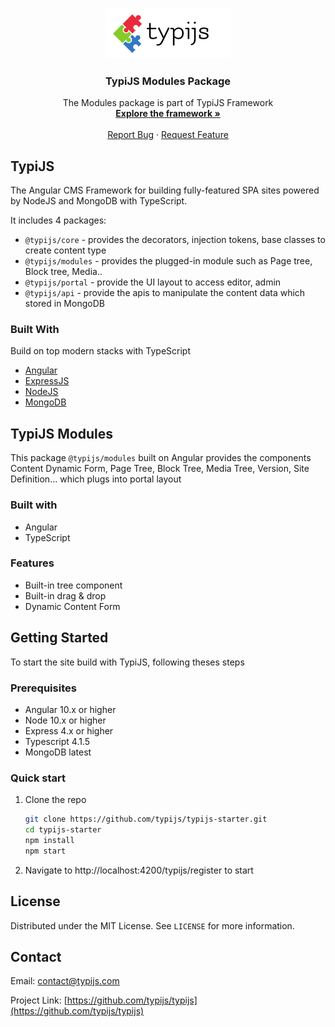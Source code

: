 
<!-- PROJECT LOGO -->
<br />
<p align="center">
  <a href="https://www.typijs.com">
    <img src="https://raw.githubusercontent.com/typijs/typijs.github.io/main/assets/imgs/typijs-logo-with-text.png" alt="Logo">
  </a>

  <h3 align="center">TypiJS Modules Package</h3>

  <p align="center">
    The Modules package is part of TypiJS Framework
    <br />
    <a href="https://www.typijs.com"><strong>Explore the framework »</strong></a>
    <br />
    <br />
    <a href="https://github.com/typijs/typijs/issues">Report Bug</a>
    ·
    <a href="https://github.com/typijs/typijs/issues">Request Feature</a>
  </p>
</p>


<!-- ABOUT THE PROJECT -->
## TypiJS

The Angular CMS Framework for building fully-featured SPA sites powered by NodeJS and MongoDB with TypeScript. 

It includes 4 packages:
* `@typijs/core` - provides the decorators, injection tokens, base classes to create content type
* `@typijs/modules` - provides the plugged-in module such as Page tree, Block tree, Media..
* `@typijs/portal` - provide the UI layout to access editor, admin
* `@typijs/api` - provide the apis to manipulate the content data which stored in MongoDB

### Built With

Build on top modern stacks with TypeScript

* [Angular](https://angular.io)
* [ExpressJS](https://expressjs.com)
* [NodeJS](https://nodejs.org)
* [MongoDB](https://www.mongodb.com)

## TypiJS Modules

This package `@typijs/modules` built on Angular provides the components Content Dynamic Form, Page Tree, Block Tree, Media Tree, Version, Site Definition... which plugs into portal layout

### Built with

* Angular
* TypeScript

### Features

* Built-in tree component
* Built-in drag & drop
* Dynamic Content Form

<!-- GETTING STARTED -->
## Getting Started

To start the site build with TypiJS, following theses steps

### Prerequisites

* Angular 10.x or higher
* Node 10.x or higher
* Express 4.x or higher
* Typescript 4.1.5
* MongoDB latest

### Quick start

1. Clone the repo
   ```sh
   git clone https://github.com/typijs/typijs-starter.git
   cd typijs-starter
   npm install
   npm start
   ```
2. Navigate to http://localhost:4200/typijs/register to start
    
<!-- LICENSE -->
## License

Distributed under the MIT License. See `LICENSE` for more information.


<!-- CONTACT -->
## Contact

Email: contact@typijs.com

Project Link: [https://github.com/typijs/typijs](https://github.com/typijs/typijs)

